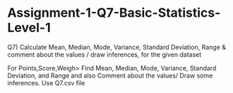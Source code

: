 # Assignment-1-Q7-Basic-Statistics-Level-1

Q7) Calculate Mean, Median, Mode, Variance, Standard Deviation, Range & comment about the values / draw inferences, for the given dataset

For Points,Score,Weigh> Find Mean, Median, Mode, Variance, Standard Deviation, and Range and also Comment about the values/ Draw some inferences. Use Q7.csv file
